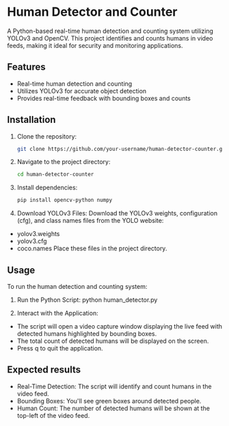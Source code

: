 # Human Detector and Counter

A Python-based real-time human detection and counting system utilizing YOLOv3 and OpenCV. This project identifies and counts humans in video feeds, making it ideal for security and monitoring applications.

## Features
- Real-time human detection and counting
- Utilizes YOLOv3 for accurate object detection
- Provides real-time feedback with bounding boxes and counts

## Installation
1. Clone the repository:
   ```bash
   git clone https://github.com/your-username/human-detector-counter.git
   
2. Navigate to the project directory:
   ```bash
   cd human-detector-counter

3. Install dependencies:
   ```bash
   pip install opencv-python numpy

4. Download YOLOv3 Files:
Download the YOLOv3 weights, configuration (cfg), and class names files from the YOLO website:
  - yolov3.weights
  - yolov3.cfg
  - coco.names
Place these files in the project directory.

## Usage
To run the human detection and counting system:

1. Run the Python Script:
   python human_detector.py

2. Interact with the Application:
  - The script will open a video capture window displaying the live feed with detected humans highlighted by bounding boxes.
  - The total count of detected humans will be displayed on the screen.
  - Press q to quit the application.

## Expected results
  - Real-Time Detection: The script will identify and count humans in the video feed.
  - Bounding Boxes: You'll see green boxes around detected people.
  - Human Count: The number of detected humans will be shown at the top-left of the video feed.

